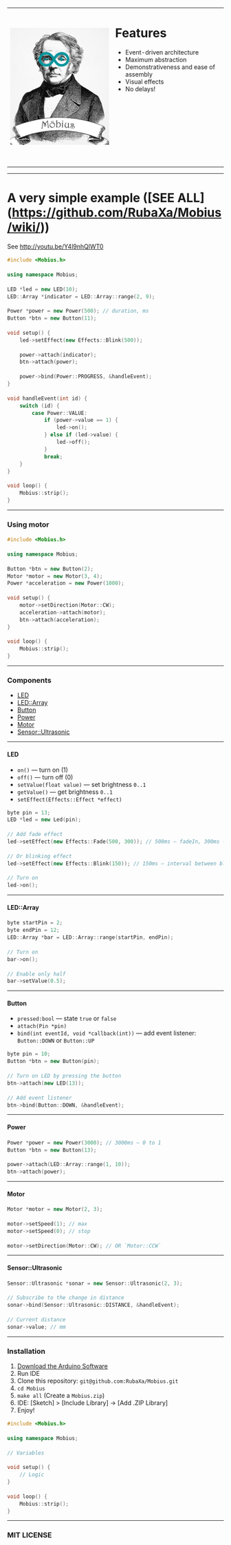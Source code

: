 <table>
<tr>
	<td><img src="st/logo.png" width="360" alt="Möbius"/></td>
	<td>
		<h1>Features</h1>
		<ul>
			<li>Event-driven architecture</li>
			<li>Maximum abstraction</li>
			<li>Demonstrativeness and ease of assembly</li>
			<li>Visual effects</li>
			<li>No delays!</li>
		</ul>
		<p>&nbsp;</p>
		<p>&nbsp;</p>
		<p>&nbsp;</p>
		<p>&nbsp;</p>
		<p>&nbsp;</p>
	</td>
</tr>
</table>


---


<a name="example"></a>
A very simple example ([SEE ALL] (https://github.com/RubaXa/Mobius/wiki/))
=====================

See http://youtu.be/Y4l9nhQlWT0

```c++
#include <Mobius.h>

using namespace Mobius;

LED *led = new LED(10);
LED::Array *indicator = LED::Array::range(2, 9);

Power *power = new Power(500); // duration, ms
Button *btn = new Button(11);

void setup() {
	led->setEffect(new Effects::Blink(500));

	power->attach(indicator);
	btn->attach(power);

	power->bind(Power::PROGRESS, &handleEvent);
}

void handleEvent(int id) {
	switch (id) {
		case Power::VALUE:
			if (power->value == 1) {
				led->on();
			} else if (led->value) {
				led->off();
			}
			break;
	}
}

void loop() {
	Mobius::strip();
}
```


---


### Using motor

```c++
#include <Mobius.h>

using namespace Mobius;

Button *btn = new Button(2);
Motor *motor = new Motor(3, 4);
Power *acceleration = new Power(1000);

void setup() {
	motor->setDirection(Motor::CW);
	acceleration->attach(motor);
	btn->attach(acceleration);
}

void loop() {
	Mobius::strip();
}
```


---


### Сomponents

 * [LED](#LED)
 * [LED::Array](#LEDArray)
 * [Button](#Button)
 * [Power](#Power)
 * [Motor](#Motor)
 * [Sensor::Ultrasonic](#SensorUltrasonic)


---


<a name="LED"></a>
#### LED

 * `on()` — turn on (1)
 * `off()` — turn off (0)
 * `setValue(float value)` — set brightness `0..1`
 * `getValue()` —  get brightness `0..1`
 * `setEffect(Effects::Effect *effect)`

```c++
byte pin = 13;
LED *led = new Led(pin);

// Add fade effect
led->setEffect(new Effects::Fade(500, 300)); // 500ms — fadeIn, 300ms - fadeOut

// Or blinking effect
led->setEffect(new Effects::Blink(150)); // 150ms — interval between blinks

// Turn on
led->on();
```


---


<a name="LEDArray"></a>
#### LED::Array

```c++
byte startPin = 2;
byte endPin = 12;
LED::Array *bar = LED::Array::range(startPin, endPin);

// Turn on
bar->on();

// Enable only half
bar->setValue(0.5);
```


---


<a name="Button"></a>
#### Button

 * `pressed:bool` — state `true` or `false`
 * `attach(Pin *pin)`
 * `bind(int eventId, void *callback(int))` — add event listener: `Button::DOWN` or `Button::UP`

```c++
byte pin = 10;
Button *btn = new Button(pin);

// Turn on LED by pressing the button
btn->attach(new LED(13));

// Add event listener
btn->bind(Button::DOWN, &handleEvent);
```

---


<a name="Power"></a>
#### Power

```c++
Power *power = new Power(3000); // 3000ms — 0 to 1
Button *btn = new Button(13);

power->attach(LED::Array::range(1, 10));
btn->attach(power);
```


---


<a name="Motor"></a>
#### Motor

```c++
Motor *motor = new Motor(2, 3);

motor->setSpeed(1); // max
motor->setSpeed(0); // stop

motor->setDirection(Motor::CW); // OR `Motor::CCW`
```


---


<a name="SensorUltrasonic"></a>
#### Sensor::Ultrasonic

```c++
Sensor::Ultrasonic *sonar = new Sensor::Ultrasonic(2, 3);

// Subscribe to the change in distance
sonar->bind(Sensor::Ultrasonic::DISTANCE, &handleEvent);

// Current distance
sonar->value; // mm
```


---


### Installation
 1. [Download the Arduino Software](http://www.arduino.cc/en/Main/Software)
 2. Run IDE
 3. Clone this repository: `git@github.com:RubaXa/Mobius.git`
 4. `cd Mobius`
 5. `make all` (Create a `Mobius.zip`)
 6. IDE: [Sketch] > [Include Library] -> [Add .ZIP Library]
 7. Enjoy!


```c++
#include <Mobius.h>

using namespace Mobius;

// Variables

void setup() {
	// Logic
}

void loop() {
	Mobius::strip();
}
```


---


### MIT LICENSE
